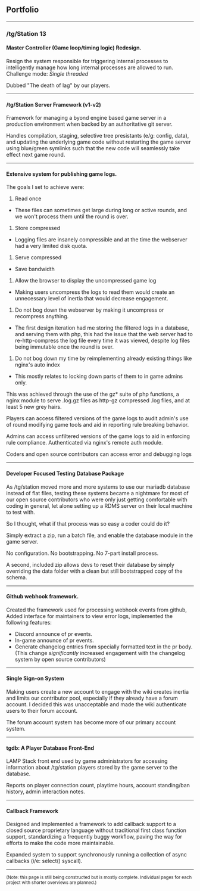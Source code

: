 ## Portfolio

---

### /tg/Station 13 

#### Master Controller (Game loop/timing logic) Redesign.
Resign the system responsible for triggering internal processes to intelligently manage how long internal processes are allowed to run. Challenge mode: *Single threaded*

Dubbed "The death of lag" by our players.

---
#### /tg/Station Server Framework (v1-v2)
Framework for managing a byond engine based game server in a production environment when backed by an authoritative git server.

Handles compilation, staging, selective tree presistants (e/g: config, data), and updating the underlying game code without restarting the game server using blue/green symlinks such that the new code will seamlessly take effect next game round.

---
#### Extensive system for publishing game logs.

The goals I set to achieve were:

1. Read once
  * These files can sometimes get large during long or active rounds, and we won't process them until the round is over.
1. Store compressed
  * Logging files are insanely compressible and at the time the webserver had a very limited disk quota.
1. Serve compressed
  * Save bandwidth
1. Allow the browser to display the uncompressed game log
  * Making users uncompress the logs to read them would create an unnecessary level of inertia that would decrease engagement.
1. Do not bog down the webserver by making it uncompress or recompress anything.
  * The first design iteration had me storing the filtered logs in a database, and serving them with php, this had the issue that the web server had to re-http-compress the log file every time it was viewed, despite log files being immutable once the round is over. 
1. Do not bog down my time by reimplementing already existing things like nginx's auto index
  * This mostly relates to locking down parts of them to in game admins only. 

This was achieved through the use of the gz* suite of php functions, a nginx module to serve .log.gz files as http-gz compressed .log files, and at least 5 new grey hairs.

Players can access filtered versions of the game logs to audit admin's use of round modifying game tools and aid in reporting rule breaking behavior.

Admins can access unfiltered versions of the game logs to aid in enforcing rule compliance. Authenticated via nginx's remote auth module.

Coders and open source contributors can access error and debugging logs

---
#### Developer Focused Testing Database Package
As /tg/station moved more and more systems to use our mariadb database instead of flat files, testing these systems became a nightmare for most of our open source contributors who were only just getting comfortable with coding in general, let alone setting up a RDMS server on their local machine to test with.

So I thought, what if that process was so easy a coder could do it?

Simply extract a zip, run a batch file, and enable the database module in the game server.

No configuration. No bootstrapping. No 7-part install process.

A second, included zip allows devs to reset their database by simply overriding the data folder with a clean but still bootstrapped copy of the schema.

---
#### Github webhook framework.
Created the framework used for processing webhook events from github, Added interface for maintainers to view error logs, implemented the following features:

* Discord announce of pr events.
* In-game announce of pr events.
* Generate changelog entries from specially formatted text in the pr body. (This change *significantly* increased engagement with the changelog system by open source contributors) 

---
#### Single Sign-on System
Making users create a new account to engage with the wiki creates inertia and limits our contributor pool, especially if they already have a forum account. I decided this was unacceptable and made the wiki authenticate users to their forum account.

The forum account system has become more of our primary account system.

---
#### tgdb: A Player Database Front-End
LAMP Stack front end used by game administrators for accessing information about /tg/station players stored by the game server to the database.

Reports on player connection count, playtime hours, account standing/ban history, admin interaction notes.

---
#### Callback Framework
Designed and implemented a framework to add callback support to a closed source proprietary language without traditional first class function support, standardizing a frequently buggy workflow, paving the way for efforts to make the code more maintainable.

Expanded system to support synchronously running a collection of async callbacks (i/e: select() syscall).

---
<p><small>(Note: this page is still being constructed but is mostly complete. Individual pages for each project with shorter overviews are planned.)</small></p>



